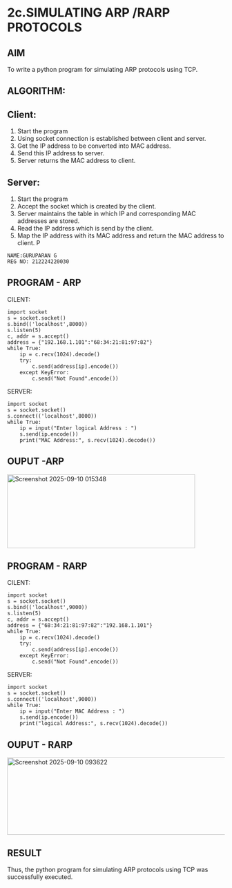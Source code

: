 # 2c.SIMULATING ARP /RARP PROTOCOLS
## AIM
To write a python program for simulating ARP protocols using TCP.
## ALGORITHM:
## Client:
1. Start the program
2. Using socket connection is established between client and server.
3. Get the IP address to be converted into MAC address.
4. Send this IP address to server.
5. Server returns the MAC address to client.
## Server:
1. Start the program
2. Accept the socket which is created by the client.
3. Server maintains the table in which IP and corresponding MAC addresses are
stored.
4. Read the IP address which is send by the client.
5. Map the IP address with its MAC address and return the MAC address to client.
P

```
NAME:GURUPARAN G
REG NO: 212224220030
```


## PROGRAM - ARP

CILENT:

```
import socket
s = socket.socket()
s.bind(('localhost',8000))
s.listen(5)
c, addr = s.accept()
address = {"192.168.1.101":"68:34:21:81:97:82"}
while True:
    ip = c.recv(1024).decode()
    try:
        c.send(address[ip].encode())
    except KeyError:
        c.send("Not Found".encode())
```

SERVER:

```
import socket
s = socket.socket()
s.connect(('localhost',8000))
while True:
    ip = input("Enter logical Address : ")
    s.send(ip.encode())
    print("MAC Address:", s.recv(1024).decode())
```

## OUPUT -ARP

<img width="435" height="171" alt="Screenshot 2025-09-10 015348" src="https://github.com/user-attachments/assets/ef9ff2a1-3a36-4d78-90a2-f2c249ce8cb7" />



## PROGRAM - RARP

CILENT:

````
import socket
s = socket.socket()
s.bind(('localhost',9000))
s.listen(5)
c, addr = s.accept()
address = {"68:34:21:81:97:82":"192.168.1.101"}
while True:
    ip = c.recv(1024).decode()
    try:
        c.send(address[ip].encode())
    except KeyError:
        c.send("Not Found".encode())
````

SERVER:

```
import socket
s = socket.socket()
s.connect(('localhost',9000))
while True:
    ip = input("Enter MAC Address : ")
    s.send(ip.encode())
    print("logical Address:", s.recv(1024).decode())
```

## OUPUT - RARP

<img width="919" height="179" alt="Screenshot 2025-09-10 093622" src="https://github.com/user-attachments/assets/66fd06ac-1286-4b6e-bfd7-f567b5ff737e" />

## RESULT
Thus, the python program for simulating ARP protocols using TCP was successfully 
executed.
